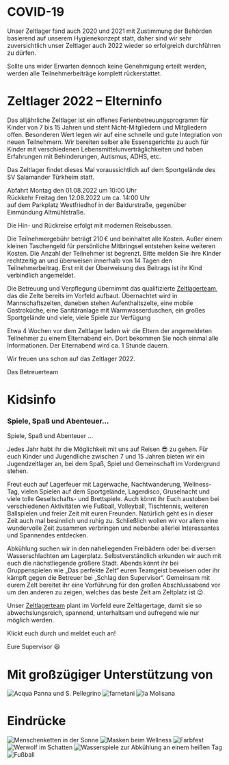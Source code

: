 # COVID-19
Unser Zeltlager fand auch 2020 und 2021 mit Zustimmung der Behörden basierend auf unserem Hygienekonzept statt, daher sind wir sehr zuversichtlich unser Zeltlager auch 2022 wieder so erfolgreich durchführen zu dürfen.

Sollte uns wider Erwarten dennoch keine Genehmigung erteilt werden, werden alle Teilnehmerbeiträge komplett rückerstattet.

# Zeltlager 2022 – Elterninfo

Das alljährliche Zeltlager ist ein offenes Ferienbetreuungsprogramm für Kinder von 7 bis 15 Jahren und steht Nicht-Mitgliedern und Mitgliedern offen. Besonderen Wert legen wir auf eine schnelle und gute Integration von neuen Teilnehmern. Wir bereiten selber alle Essensgerichte zu auch für Kinder mit verschiedenen Lebensmittelunverträglichkeiten und haben Erfahrungen mit Behinderungen, Autismus, ADHS, etc.

Das Zeltlager findet dieses Mal voraussichtlich auf dem Sportgelände des SV Salamander Türkheim statt.

Abfahrt Montag den 01.08.2022 um 10:00 Uhr  
Rückkehr Freitag den 12.08.2022 um ca. 14:00 Uhr  
auf dem Parkplatz Westfriedhof in der Baldurstraße, gegenüber Einmündung Altmühlstraße.

Die Hin- und Rückreise erfolgt mit modernen Reisebussen.

Die Teilnehmergebühr beträgt 210 € und beinhaltet alle Kosten. Außer einem kleinen Taschengeld für persönliche Mitbringsel entstehen keine weiteren Kosten. Die Anzahl der Teilnehmer ist begrenzt. Bitte melden Sie ihre Kinder rechtzeitig an und überweisen innerhalb von 14 Tagen den Teilnehmerbeitrag. Erst mit der Überweisung des Beitrags ist ihr Kind verbindlich angemeldet.

Die Betreuung und Verpflegung übernimmt das qualifizierte [Zeltlagerteam](ausstattung#team), das die Zelte bereits im Vorfeld aufbaut. Übernachtet wird in Mannschaftszelten, daneben stehen Aufenthaltszelte, eine mobile Gastroküche, eine Sanitäranlage mit Warmwasserduschen, ein großes Sportgelände und viele, viele Spiele zur Verfügung

Etwa 4 Wochen vor dem Zeltlager laden wir die Eltern der angemeldeten Teilnehmer zu einem Elternabend ein. Dort bekommen Sie noch einmal alle Informationen. Der Elternabend wird ca. 1 Stunde dauern.

Wir freuen uns schon auf das Zeltlager 2022.

Das Betreuerteam

# Kidsinfo

### Spiele, Spaß und Abenteuer…

Spiele, Spaß und Abenteuer …

Jedes Jahr habt ihr die Möglichkeit mit uns auf Reisen 😎 zu gehen. Für euch Kinder und Jugendliche zwischen 7 und 15 Jahren bieten wir ein Jugendzeltlager an, bei dem Spaß, Spiel und Gemeinschaft im Vordergrund stehen.

Freut euch auf Lagerfeuer mit Lagerwache, Nachtwanderung, Wellness-Tag, vielen Spielen auf dem Sportgelände, Lagerdisco, Gruselnacht und viele tolle Gesellschafts- und Brettspiele.
Auch könnt ihr Euch austoben bei verschiedenen Aktivitäten wie Fußball, Volleyball, Tischtennis, weiteren Ballspielen und freier Zeit mit euren Freunden. Natürlich geht es in dieser Zeit auch mal besinnlich und ruhig zu. Schließlich wollen wir vor allem eine wundervolle Zeit zusammen verbringen und nebenbei allerlei Interessantes und Spannendes entdecken.

Abkühlung suchen wir in den naheliegenden Freibädern oder bei diversen Wasserschlachten am Lagerplatz. Selbstverständlich erkunden wir auch mit euch die nächstliegende größere Stadt. Abends könnt ihr bei Gruppenspielen wie „Das perfekte Zelt“ euren Teamgeist beweisen oder ihr kämpft gegen die Betreuer bei „Schlag den Supervisor“. Gemeinsam mit eurem Zelt bereitet ihr eine Vorführung für den großen Abschlussabend vor um den anderen zu zeigen, welches das beste Zelt am Zeltplatz ist 😉.

Unser [Zeltlagerteam](ausstattung#team) plant im Vorfeld eure Zeltlagertage, damit sie so abwechslungsreich, spannend, unterhaltsam und aufregend wie nur möglich werden.

Klickt euch durch und meldet euch an!

Eure Supervisor 😃


# Mit großzügiger Unterstützung von

<div class="d-flex flex-wrap sponsor-row align-items-center">
	<img src="/static/img/sponsors/acqua_pellegrino.jpg" alt="Acqua Panna und S. Pellegrino" class="sponsor-image">
	<img src="/static/img/sponsors/farnetani.svg" alt="farnetani" class="sponsor-image">
	<img src="/static/img/sponsors/molisana.jpg" alt="la Molisana" class="sponsor-image">
</div>

# Eindrücke

<div class="d-flex flex-wrap align-items-start image-list">
	<img src="/static/img/programm/SpieleSonne.jpg" alt="Menschenketten in der Sonne" class="responsive-image">
	<img src="/static/img/programm/SpieleWellness.jpg" alt="Masken beim Wellness" class="responsive-image">
	<img src="/static/img/programm/HoliFest.jpg" alt="Farbfest" class="responsive-image">
	<img src="/static/img/programm/SpieleSchatten.jpg" alt="Werwolf im Schatten" class="responsive-image">
	<img src="/static/img/programm/SpieleWasser.jpg" alt="Wasserspiele zur Abkühlung an einem heißen Tag" class="responsive-image">
	<img src="/static/img/programm/SpieleFussballplatz.jpg" alt="Fußball" class="responsive-image">
</div>
